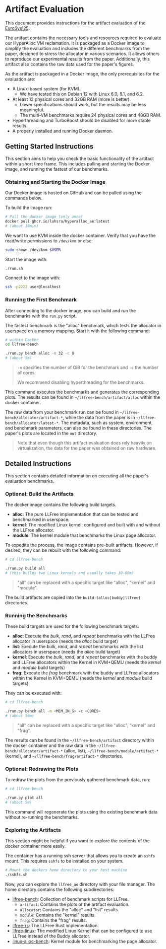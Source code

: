 # Artifact Evaluation

This document provides instructions for the artifact evaluation of the [EuroSys'25](https://sysartifacts.github.io/eurosys2025/call).

The artifact contains the necessary tools and resources required to evaluate our HyperAlloc VM reclamation.
It is packaged as a Docker image to simplify the evaluation and includes the different benchmarks from the paper, designed to stress the allocator in various scenarios.
It allows others to reproduce our experimental results from the paper.
Additionally, this artifact also contains the raw data used for the paper's figures.

As the artifact is packaged in a Docker image, the only prerequisites for the evaluation are:

- A Linux-based system (for KVM).
  - We have tested this on Debian 12 with Linux 6.0, 6.1, and 6.2.
- At least 12 physical cores and 32GB RAM (more is better).
  - Lower specifications should work, but the results may be less meaningful.
  - The multi-VM benchmarks require 24 physical cores and 48GB RAM.
- Hyperthreading and TurboBoost should be disabled for more stable results.
- A properly installed and running Docker daemon.


## Getting Started Instructions

This section aims to help you check the basic functionality of the artifact within a short time frame.
This includes pulling and starting the Docker image, and running the fastest of our benchmarks.

### Obtaining and Starting the Docker Image

Our Docker image is hosted on GitHub and can be pulled using the commands below.

To build the image run:
```sh
# Pull the docker image (only once)
docker pull ghcr.io/luhsra/hyperalloc_ae:latest
# (about 10min)
```

We want to use KVM inside the docker container.
Verify that you have the read/write permissions to `/dev/kvm` or else:
```sh
sudo chown /dev/kvm $USER
```

Start the image with:
```sh
./run.sh
```

Connect to the image with:
```sh
ssh -p2222 user@localhost
```

### Running the First Benchmark

After connecting to the docker image, you can build and run the benchmarks with the `run.py` script.

The fastest benchmark is the "alloc" benchmark, which tests the allocator in userspace on a memory mapping.
Start it with the following command:

```sh
# within Docker
cd llfree-bench

./run.py bench alloc -m 32 -c 8
# (about 5m)
```

> `-m` specifies the number of GiB for the benchmark and `-c` the number of cores.
>
> We recommend disabling hyperthreading for the benchmarks.

This command executes the benchmarks and generates the corresponding plots.
The results can be found in `~/llfree-bench/artifact/alloc` within the docker container.

The raw data from your benchmark run can be found in `~/llfree-bench/allocator/artifact-*`, while the data from the paper is in `~/llfree-bench/allocator/latest-*`.
The metadata, such as system, environment, and benchmark parameters, can also be found in these directories.
The paper's plots are located in the `out` directory.

> Note that even though this artifact evaluation does rely heavily on virtualization, the data for the paper was obtained on raw hardware.


## Detailed Instructions

This section contains detailed information on executing all the paper's evaluation benchmarks.

### Optional: Build the Artifacts

The docker image contains the following build targets.

- **alloc**: The pure LLFree implementation that can be tested and benchmarked in userspace.
- **kernel**: The modified Linux kernel, configured and built with and without the LLFree allocator.
- **module**: The kernel module that benchmarks the Linux page allocator.

To expedite the process, the image contains pre-built artifacts.
However, if desired, they can be rebuilt with the following command:

```sh
# cd llfree-bench

./run.py build all
# (this builds two Linux kernels and usually takes 30-60m)
```

> "all" can be replaced with a specific target like "alloc", "kernel" and "module".

The build artifacts are copied into the `build-(alloc|buddy|llfree)` directories.


### Running the Benchmarks

These build targets are used for the following benchmark targets:

- **alloc**: Execute the *bulk*, *rand*, and *repeat* benchmarks with the LLFree allocator in userspace (needs the *alloc* build target)
- **list**: Execute the *bulk*, *rand*, and *repeat* benchmarks with the list allocators in userspace (needs the *alloc* build target)
- **kernel**: Execute the *bulk*, *rand*, and *repeat* benchmarks with the buddy and LLFree allocators within the Kernel in KVM+QEMU (needs the *kernel* and *module* build targets)
- **frag**: Execute the *frag* benchmark with the buddy and LLFree allocators within the Kernel in KVM+QEMU (needs the *kernel* and *module* build targets)

They can be executed with:

```sh
# cd llfree-bench

./run.py bench all -m <MEM_IN_G> -c <CORES>
# (about 30m)
```

> "all" can be replaced with a specific target like "alloc", "kernel" and "frag".

The results can be found in the `~/llfree-bench/artifact` directory within the docker container and the raw data in the `~/llfree-bench/allocator/artifact-*` (alloc, list), `~/llfree-bench/module/artifact-*` (kernel), and `~/llfree-bench/frag/artifact-*` directories.


### Optional: Redrawing the Plots

To redraw the plots from the previously gathered benchmark data, run:

```sh
# cd llfree-bench

./run.py plot all
# (about 5m)
```

This command will regenerate the plots using the existing benchmark data without re-running the benchmarks.


### Exploring the Artifacts

This section might be helpful if you want to explore the contents of the docker container more easily.

The container has a running ssh server that allows you to create an `sshfs` mount.
This requires `sshfs` to be installed on your system.

```sh
# Mount the dockers home directory to your host machine
./sshfs.sh
```

Now, you can explore the `llfree_ae` directory with your file manager.
The home directory contains the following subdirectories:

- [llfree-bench](https://github.com/luhsra/llfree-bench): Collection of benchmark scripts for LLFree.
  - `artifact`: Contains the plots of the artifact evaluation.
  - `allocator`: Contains the "alloc" and "list" results.
  - `module`: Contains the "kernel" results.
  - `frag`: Contains the "frag" results.
- [llfree-rs](https://github.com/luhsra/llfree-rs): The LLFree Rust implementation.
- [llfree-linux](https://github.com/luhsra/llfree-linux): The modified Linux Kernel that can be configured to use LLFree instead of the Buddy allocator.
- [linux-alloc-bench](https://github.com/luhsra/linux-alloc-bench): Kernel module for benchmarking the page allocator.

